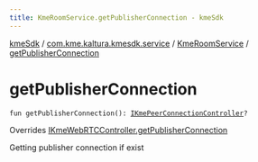 ```yaml
---
title: KmeRoomService.getPublisherConnection - kmeSdk
---
```


[kmeSdk](../../index.html) / [com.kme.kaltura.kmesdk.service](../index.html) / [KmeRoomService](index.html) / [getPublisherConnection](./get-publisher-connection.html)

# getPublisherConnection

`fun getPublisherConnection(): `[`IKmePeerConnectionController`](../../com.kme.kaltura.kmesdk.controller/-i-kme-peer-connection-controller/index.html)`?`

Overrides [IKmeWebRTCController.getPublisherConnection](../../com.kme.kaltura.kmesdk.controller/-i-kme-web-r-t-c-controller/get-publisher-connection.html)

Getting publisher connection if exist

